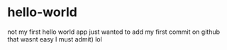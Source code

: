# hello-world
not my first hello world app
just wanted to add my first commit on github
that wasnt easy I must admit) lol
